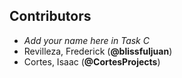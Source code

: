 ## Contributors
- _Add your name here in Task C_
- Revilleza, Frederick (**@blissfuljuan**)
- Cortes, Isaac (**@CortesProjects**)
